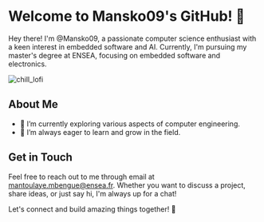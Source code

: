 # Welcome to Mansko09's GitHub! 👋

Hey there! I'm @Mansko09, a passionate computer science enthusiast with a keen interest in embedded software and AI. Currently, I'm pursuing my master's degree at ENSEA, focusing on embedded software and electronics.
                
  ![chill_lofi](https://github.com/Mansko09/Mansko09/assets/127218021/72635730-371a-4d39-9599-2b87a67a1ec8)

## About Me
- 🔭 I’m currently exploring various aspects of computer engineering.
- 🌱 I’m always eager to learn and grow in the field.

## Get in Touch
Feel free to reach out to me through email at mantoulaye.mbengue@ensea.fr. Whether you want to discuss a project, share ideas, or just say hi, I'm always up for a chat!

Let's connect and build amazing things together! 🚀
<!---
Mansko09/Mansko09 is a ✨ special ✨ repository because its `README.md` (this file) appears on your GitHub profile.
You can click the Preview link to take a look at your changes.
--->
